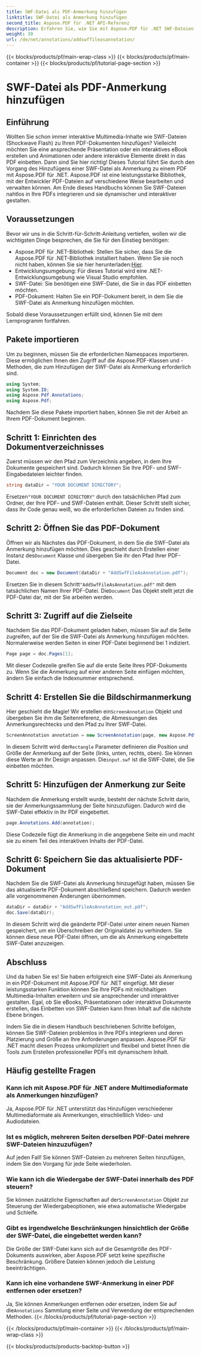 ```yaml
---
title: SWF-Datei als PDF-Anmerkung hinzufügen
linktitle: SWF-Datei als Anmerkung hinzufügen
second_title: Aspose.PDF für .NET API-Referenz
description: Erfahren Sie, wie Sie mit Aspose.PDF für .NET SWF-Dateien als PDF-Anmerkungen hinzufügen. Erweitern Sie Ihre PDFs mit interaktiven Multimedia-Inhalten in diesem ausführlichen Tutorial.
weight: 30
url: /de/net/annotations/addswffileasannotation/
---
```


{{< blocks/products/pf/main-wrap-class >}}
{{< blocks/products/pf/main-container >}}
{{< blocks/products/pf/tutorial-page-section >}}

# SWF-Datei als PDF-Anmerkung hinzufügen

## Einführung

Wollten Sie schon immer interaktive Multimedia-Inhalte wie SWF-Dateien (Shockwave Flash) zu Ihren PDF-Dokumenten hinzufügen? Vielleicht möchten Sie eine ansprechende Präsentation oder ein interaktives eBook erstellen und Animationen oder andere interaktive Elemente direkt in das PDF einbetten. Dann sind Sie hier richtig! Dieses Tutorial führt Sie durch den Vorgang des Hinzufügens einer SWF-Datei als Anmerkung zu einem PDF mit Aspose.PDF für .NET. Aspose.PDF ist eine leistungsstarke Bibliothek, mit der Entwickler PDF-Dateien auf verschiedene Weise bearbeiten und verwalten können. Am Ende dieses Handbuchs können Sie SWF-Dateien nahtlos in Ihre PDFs integrieren und sie dynamischer und interaktiver gestalten.

## Voraussetzungen

Bevor wir uns in die Schritt-für-Schritt-Anleitung vertiefen, wollen wir die wichtigsten Dinge besprechen, die Sie für den Einstieg benötigen:

- Aspose.PDF für .NET-Bibliothek: Stellen Sie sicher, dass Sie die Aspose.PDF für .NET-Bibliothek installiert haben. Wenn Sie sie noch nicht haben, können Sie sie hier herunterladen:[Hier](https://releases.aspose.com/pdf/net/).
- Entwicklungsumgebung: Für dieses Tutorial wird eine .NET-Entwicklungsumgebung wie Visual Studio empfohlen.
- SWF-Datei: Sie benötigen eine SWF-Datei, die Sie in das PDF einbetten möchten.
- PDF-Dokument: Halten Sie ein PDF-Dokument bereit, in dem Sie die SWF-Datei als Anmerkung hinzufügen möchten.

Sobald diese Voraussetzungen erfüllt sind, können Sie mit dem Lernprogramm fortfahren.

## Pakete importieren

Um zu beginnen, müssen Sie die erforderlichen Namespaces importieren. Diese ermöglichen Ihnen den Zugriff auf die Aspose.PDF-Klassen und -Methoden, die zum Hinzufügen der SWF-Datei als Anmerkung erforderlich sind.

```csharp
using System;
using System.IO;
using Aspose.Pdf.Annotations;
using Aspose.Pdf;
```

Nachdem Sie diese Pakete importiert haben, können Sie mit der Arbeit an Ihrem PDF-Dokument beginnen.

## Schritt 1: Einrichten des Dokumentverzeichnisses

Zuerst müssen wir den Pfad zum Verzeichnis angeben, in dem Ihre Dokumente gespeichert sind. Dadurch können Sie Ihre PDF- und SWF-Eingabedateien leichter finden.

```csharp
string dataDir = "YOUR DOCUMENT DIRECTORY";
```

 Ersetzen`"YOUR DOCUMENT DIRECTORY"` durch den tatsächlichen Pfad zum Ordner, der Ihre PDF- und SWF-Dateien enthält. Dieser Schritt stellt sicher, dass Ihr Code genau weiß, wo die erforderlichen Dateien zu finden sind.

## Schritt 2: Öffnen Sie das PDF-Dokument

 Öffnen wir als Nächstes das PDF-Dokument, in dem Sie die SWF-Datei als Anmerkung hinzufügen möchten. Dies geschieht durch Erstellen einer Instanz des`Document` Klasse und übergeben Sie ihr den Pfad Ihrer PDF-Datei.

```csharp
Document doc = new Document(dataDir + "AddSwfFileAsAnnotation.pdf");
```

 Ersetzen Sie in diesem Schritt`"AddSwfFileAsAnnotation.pdf"` mit dem tatsächlichen Namen Ihrer PDF-Datei. Die`Document` Das Objekt stellt jetzt die PDF-Datei dar, mit der Sie arbeiten werden.

## Schritt 3: Zugriff auf die Zielseite

Nachdem Sie das PDF-Dokument geladen haben, müssen Sie auf die Seite zugreifen, auf der Sie die SWF-Datei als Anmerkung hinzufügen möchten. Normalerweise werden Seiten in einer PDF-Datei beginnend bei 1 indiziert.

```csharp
Page page = doc.Pages[1];
```

Mit dieser Codezeile greifen Sie auf die erste Seite Ihres PDF-Dokuments zu. Wenn Sie die Anmerkung auf einer anderen Seite einfügen möchten, ändern Sie einfach die Indexnummer entsprechend.

## Schritt 4: Erstellen Sie die Bildschirmanmerkung

 Hier geschieht die Magie! Wir erstellen ein`ScreenAnnotation` Objekt und übergeben Sie ihm die Seitenreferenz, die Abmessungen des Anmerkungsrechtecks und den Pfad zu Ihrer SWF-Datei.

```csharp
ScreenAnnotation annotation = new ScreenAnnotation(page, new Aspose.Pdf.Rectangle(0, 400, 600, 700), dataDir + "input.swf");
```

 In diesem Schritt wird der`Rectangle` Parameter definieren die Position und Größe der Anmerkung auf der Seite (links, unten, rechts, oben). Sie können diese Werte an Ihr Design anpassen. Die`input.swf` ist die SWF-Datei, die Sie einbetten möchten.

## Schritt 5: Hinzufügen der Anmerkung zur Seite

Nachdem die Anmerkung erstellt wurde, besteht der nächste Schritt darin, sie der Anmerkungssammlung der Seite hinzuzufügen. Dadurch wird die SWF-Datei effektiv in Ihr PDF eingebettet.

```csharp
page.Annotations.Add(annotation);
```

Diese Codezeile fügt die Anmerkung in die angegebene Seite ein und macht sie zu einem Teil des interaktiven Inhalts der PDF-Datei.

## Schritt 6: Speichern Sie das aktualisierte PDF-Dokument

Nachdem Sie die SWF-Datei als Anmerkung hinzugefügt haben, müssen Sie das aktualisierte PDF-Dokument abschließend speichern. Dadurch werden alle vorgenommenen Änderungen übernommen.

```csharp
dataDir = dataDir + "AddSwfFileAsAnnotation_out.pdf";
doc.Save(dataDir);
```

In diesem Schritt wird die geänderte PDF-Datei unter einem neuen Namen gespeichert, um ein Überschreiben der Originaldatei zu verhindern. Sie können diese neue PDF-Datei öffnen, um die als Anmerkung eingebettete SWF-Datei anzuzeigen.

## Abschluss

Und da haben Sie es! Sie haben erfolgreich eine SWF-Datei als Anmerkung in ein PDF-Dokument mit Aspose.PDF für .NET eingefügt. Mit dieser leistungsstarken Funktion können Sie Ihre PDFs mit reichhaltigen Multimedia-Inhalten erweitern und sie ansprechender und interaktiver gestalten. Egal, ob Sie eBooks, Präsentationen oder interaktive Dokumente erstellen, das Einbetten von SWF-Dateien kann Ihren Inhalt auf die nächste Ebene bringen.

Indem Sie die in diesem Handbuch beschriebenen Schritte befolgen, können Sie SWF-Dateien problemlos in Ihre PDFs integrieren und deren Platzierung und Größe an Ihre Anforderungen anpassen. Aspose.PDF für .NET macht diesen Prozess unkompliziert und flexibel und bietet Ihnen die Tools zum Erstellen professioneller PDFs mit dynamischem Inhalt.

## Häufig gestellte Fragen

### Kann ich mit Aspose.PDF für .NET andere Multimediaformate als Anmerkungen hinzufügen?
Ja, Aspose.PDF für .NET unterstützt das Hinzufügen verschiedener Multimediaformate als Anmerkungen, einschließlich Video- und Audiodateien.

### Ist es möglich, mehreren Seiten derselben PDF-Datei mehrere SWF-Dateien hinzuzufügen?
Auf jeden Fall! Sie können SWF-Dateien zu mehreren Seiten hinzufügen, indem Sie den Vorgang für jede Seite wiederholen.

### Wie kann ich die Wiedergabe der SWF-Datei innerhalb des PDF steuern?
 Sie können zusätzliche Eigenschaften auf der`ScreenAnnotation` Objekt zur Steuerung der Wiedergabeoptionen, wie etwa automatische Wiedergabe und Schleife.

### Gibt es irgendwelche Beschränkungen hinsichtlich der Größe der SWF-Datei, die eingebettet werden kann?
Die Größe der SWF-Datei kann sich auf die Gesamtgröße des PDF-Dokuments auswirken, aber Aspose.PDF setzt keine spezifische Beschränkung. Größere Dateien können jedoch die Leistung beeinträchtigen.

### Kann ich eine vorhandene SWF-Anmerkung in einer PDF entfernen oder ersetzen?
 Ja, Sie können Anmerkungen entfernen oder ersetzen, indem Sie auf die`Annotations` Sammlung einer Seite und Verwendung der entsprechenden Methoden.
{{< /blocks/products/pf/tutorial-page-section >}}

{{< /blocks/products/pf/main-container >}}
{{< /blocks/products/pf/main-wrap-class >}}

{{< blocks/products/products-backtop-button >}}
